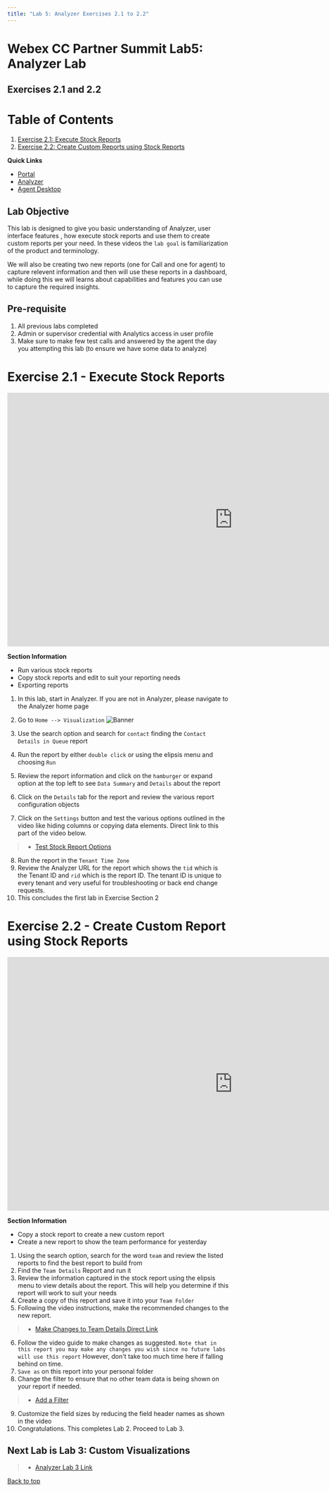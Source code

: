 ```yaml
---
title: "Lab 5: Analyzer Exercises 2.1 to 2.2"
---
```


# Webex CC Partner Summit Lab5: Analyzer Lab
## Exercises 2.1 and 2.2

# Table of Contents
1. [Exercise 2.1: Execute Stock Reports](#exercise-21---execute-stock-reports)
2. [Exercise 2.2: Create Custom Reports using Stock Reports](#exercise-22---create-custom-report-using-stock-reports)

**Quick Links**

* <a href="https://portal.wxcc-us1.cisco.com/portal" target="_blank">Portal</a>
* <a href="https://analyzer.wxcc-us1.cisco.com/analyzer/home" target="_blank">Analyzer</a>
* <a href="https://desktop.wxcc-us1.cisco.com" target="_blank">Agent Desktop</a>

## Lab Objective

This lab is designed to give you basic understanding of Analyzer, user interface features , how execute stock reports and use them to create custom reports per your need. In these videos the `lab goal` is familiarization of the product and terminology. 

We will also be creating two new reports (one for Call and one for agent) to capture relevent information and then will use these reports in a dashboard, while doing this we will learns about capabilities and features you can use to capture the required insights.


## Pre-requisite

1. All previous labs completed
2. Admin or supervisor credential with Analytics access in user profile
3. Make sure to make few test calls and answered by the agent the day you attempting this lab (to ensure we have some data to analyze)


# Exercise 2.1 - Execute Stock Reports

<iframe width="1024" height="576" src="https://youtube.com/embed/aCGxNPmWvPw?rel=0" title="Exercise 2.1 Execute Stock Reports" frameborder="0" allow="accelerometer; autoplay; clipboard-write; encrypted-media; gyroscope; picture-in-picture" allowfullscreen></iframe>

**Section Information**
- Run various stock reports
- Copy stock reports and edit to suit your reporting needs
- Exporting reports

1. In this lab, start in Analyzer.  If you are not in Analyzer, please navigate to the Analyzer home page
2. Go to `Home --> Visualization`
![Banner](https://user-images.githubusercontent.com/81705459/113799254-596a1380-971a-11eb-8337-05ca89a8202a.jpg)

3. Use the search option and search for `contact` finding the `Contact Details in Queue` report
4. Run the report by either `double click` or using the elipsis menu and choosing `Run`
5. Review the report information and click on the `hamburger` or expand option at the top left to see `Data Summary` and `Details` about the report
6. Click on the `Details` tab for the report and review the various report configuration objects
7. Click on the `Settings` button and test the various options outlined in the video like hiding columns or copying data elements.  Direct link to this part of the video below.
> * [Test Stock Report Options](https://www.youtube.com/embed/aCGxNPmWvPw?start=139)
8. Run the report in the `Tenant Time Zone`
9. Review the Analyzer URL for the report which shows the `tid` which is the Tenant ID and `rid` which is the report ID.  The tenant ID is unique to every tenant and very useful for troubleshooting or back end change requests.
10. This concludes the first lab in Exercise Section 2

# Exercise 2.2 - Create Custom Report using Stock Reports 

<iframe width="1024" height="576" src="https://youtube.com/embed/f-vsOu32tD4?rel=0" title="Exercise 2.2 Create Custom Report using Stock Reports" frameborder="0" allow="accelerometer; autoplay; clipboard-write; encrypted-media; gyroscope; picture-in-picture" allowfullscreen></iframe>

**Section Information**
- Copy a stock report to create a new custom report
- Create a new report to show the team performance for yesterday

1. Using the search option, search for the word `team` and review the listed reports to find the best report to build from
2. Find the `Team Details` Report and run it
3. Review the information captured in the stock report using the elipsis menu to view details about the report.  This will help you determine if this report will work to suit your needs
4. Create a copy of this report and save it into your `Team Folder`
5. Following the video instructions, make the recommended changes to the new report.
> * [Make Changes to Team Details Direct Link](https://www.youtube.com/embed/aCGxNPmWvPw?start=153)
6. Follow the video guide to make changes as suggested. `Note that in this report you may make any changes you wish since no future labs will use this report`  However, don't take too much time here if falling behind on time.
7. `Save as` on this report into your personal folder
8. Change the filter to ensure that no other team data is being shown on your report if needed.
> * [Add a Filter](https://www.youtube.com/embed/aCGxNPmWvPw?start=259)
9. Customize the field sizes by reducing the field header names as shown in the video
10. Congratulations.  This completes Lab 2.  Proceed to Lab 3.

## Next Lab is Lab 3: Custom Visualizations
> * [Analyzer Lab 3 Link](https://wxcctechsummit.github.io/holcct2108/livelabs/Lab3Analyzer.html)

[Back to top](#webex-cc-partner-summit-lab5-analyzer-lab)
